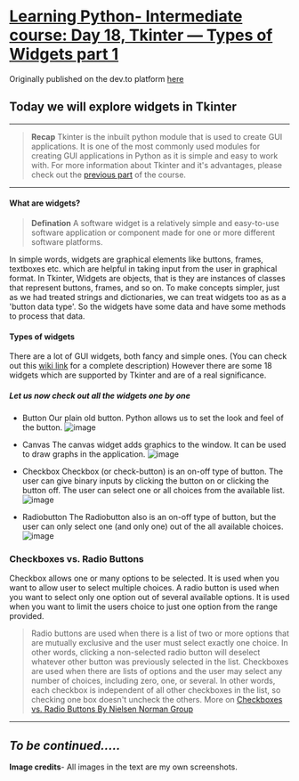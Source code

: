 # [Learning Python- Intermediate course: Day 18, Tkinter — Types of Widgets part 1](https://dev.to/aatmaj/learning-python-intermediate-course-day-18-tkinter-types-of-widgets-part-1-2i6h)

Originally published on the dev.to platform [here](https://dev.to/aatmaj/learning-python-intermediate-course-day-18-tkinter-types-of-widgets-part-1-2i6h)

## Today we will explore widgets in Tkinter

---

> **Recap** Tkinter is the inbuilt python module that is used to create GUI applications. It is one of the most commonly used modules for creating GUI applications in Python as it is simple and easy to work with. For more information about Tkinter and it's advantages, please check out the [previous part](https://dev.to/aatmaj/learning-python-intermediate-course-day-17-tkinter-a-fast-and-easy-way-to-create-gui-applications-1if) of the course.

---

#### What are widgets?

> **Defination** A software widget is a relatively simple and easy-to-use software application or component made for one or more different software platforms.

In simple words, widgets are graphical elements like buttons, frames, textboxes etc. which are helpful in taking input from the user in graphical format. In Tkinter, Widgets are objects, that is they are instances of classes that represent buttons, frames, and so on. To make concepts simpler, just as we had treated strings and dictionaries, we can treat widgets too as as a 'button data type'. So the widgets have some data and have some methods to process that data.

#### Types of widgets

There are a lot of GUI widgets, both fancy and simple ones. (You can check out this [wiki link](https://en.wikipedia.org/wiki/Graphical_widget#List_of_common_generic_widgets) for a complete description) However there are some 18 widgets which are supported by Tkinter and are of a real significance.

##### Let us now check out all the widgets one by one

- Button
  Our plain old button. Python allows us to set the look and feel of the button.
  ![image](https://dev-to-uploads.s3.amazonaws.com/uploads/articles/2okqndespmb6ywwkl5g0.png)

- Canvas
  The canvas widget adds graphics to the window. It can be used to draw graphs in the application.
  ![image](https://dev-to-uploads.s3.amazonaws.com/uploads/articles/u7pbj99y3i6vq6bk6wpq.png)

- Checkbox
  Checkbox (or check-button) is an on-off type of button. The user can give binary inputs by clicking the button on or clicking the button off. The user can select one or all choices from the available list.
  ![image](https://dev-to-uploads.s3.amazonaws.com/uploads/articles/38pj9fjjc48vdmwi7jkn.png)

- Radiobutton
  The Radiobutton also is an on-off type of button, but the user can only select one (and only one) out of the all available choices.
  ![image](https://dev-to-uploads.s3.amazonaws.com/uploads/articles/m0mpo6fbfkdtjdvol3pr.png)

### Checkboxes vs. Radio Buttons

Checkbox allows one or many options to be selected. It is used when you want to allow user to select multiple choices. A radio button is used when you want to select only one option out of several available options. It is used when you want to limit the users choice to just one option from the range provided.

> Radio buttons are used when there is a list of two or more options that are mutually exclusive and the user must select exactly one choice. In other words, clicking a non-selected radio button will deselect whatever other button was previously selected in the list.
> Checkboxes are used when there are lists of options and the user may select any number of choices, including zero, one, or several. In other words, each checkbox is independent of all other checkboxes in the list, so checking one box doesn't uncheck the others.
> More on [Checkboxes vs. Radio Buttons By Nielsen Norman Group](https://www.nngroup.com/articles/checkboxes-vs-radio-buttons/)

---

## _To be continued....._

**Image credits**- All images in the text are my own screenshots.
